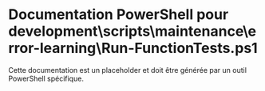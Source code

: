# Documentation PowerShell pour development\scripts\maintenance\error-learning\Run-FunctionTests.ps1

Cette documentation est un placeholder et doit être générée par un outil PowerShell spécifique.
